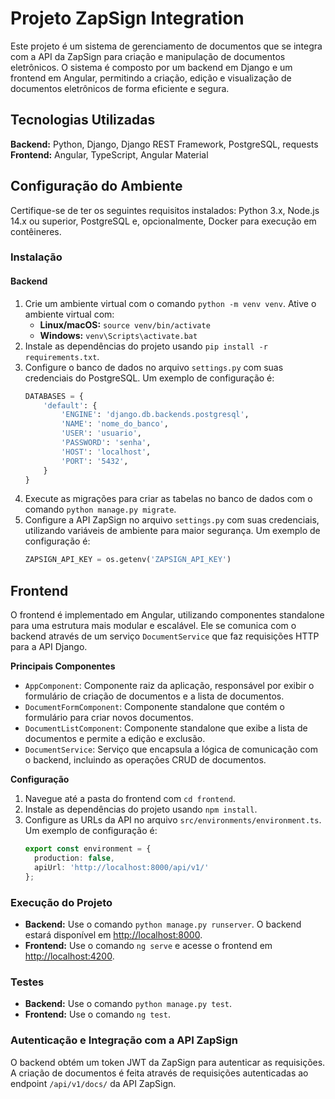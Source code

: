 # Projeto ZapSign Integration

Este projeto é um sistema de gerenciamento de documentos que se integra com a API da ZapSign para criação e manipulação de documentos eletrônicos. O sistema é composto por um backend em Django e um frontend em Angular, permitindo a criação, edição e visualização de documentos eletrônicos de forma eficiente e segura.

## Tecnologias Utilizadas

**Backend:** Python, Django, Django REST Framework, PostgreSQL, requests  
**Frontend:** Angular, TypeScript, Angular Material

## Configuração do Ambiente

Certifique-se de ter os seguintes requisitos instalados: Python 3.x, Node.js 14.x ou superior, PostgreSQL e, opcionalmente, Docker para execução em contêineres.

### Instalação

#### Backend

1. Crie um ambiente virtual com o comando `python -m venv venv`. Ative o ambiente virtual com:
   - **Linux/macOS:** `source venv/bin/activate`
   - **Windows:** `venv\Scripts\activate.bat`
2. Instale as dependências do projeto usando `pip install -r requirements.txt`.
3. Configure o banco de dados no arquivo `settings.py` com suas credenciais do PostgreSQL. Um exemplo de configuração é:
   ```python
   DATABASES = {
       'default': {
           'ENGINE': 'django.db.backends.postgresql',
           'NAME': 'nome_do_banco',
           'USER': 'usuario',
           'PASSWORD': 'senha',
           'HOST': 'localhost',
           'PORT': '5432',
       }
   }
   ```
4. Execute as migrações para criar as tabelas no banco de dados com o comando `python manage.py migrate`.
5. Configure a API ZapSign no arquivo `settings.py` com suas credenciais, utilizando variáveis de ambiente para maior segurança. Um exemplo de configuração é:
   ```python
   ZAPSIGN_API_KEY = os.getenv('ZAPSIGN_API_KEY')
   ```

## Frontend

O frontend é implementado em Angular, utilizando componentes standalone para uma estrutura mais modular e escalável. Ele se comunica com o backend através de um serviço `DocumentService` que faz requisições HTTP para a API Django.

**Principais Componentes**

* `AppComponent`: Componente raiz da aplicação, responsável por exibir o formulário de criação de documentos e a lista de documentos.
* `DocumentFormComponent`: Componente standalone que contém o formulário para criar novos documentos.
* `DocumentListComponent`: Componente standalone que exibe a lista de documentos e permite a edição e exclusão.
* `DocumentService`: Serviço que encapsula a lógica de comunicação com o backend, incluindo as operações CRUD de documentos.

**Configuração**

1. Navegue até a pasta do frontend com `cd frontend`.
2. Instale as dependências do projeto usando `npm install`.
3. Configure as URLs da API no arquivo `src/environments/environment.ts`. Um exemplo de configuração é:
   ```typescript
   export const environment = {
     production: false,
     apiUrl: 'http://localhost:8000/api/v1/'
   };
   ```

### Execução do Projeto

- **Backend:** Use o comando `python manage.py runserver`. O backend estará disponível em [http://localhost:8000](http://localhost:8000).
- **Frontend:** Use o comando `ng serve` e acesse o frontend em [http://localhost:4200](http://localhost:4200).

### Testes

- **Backend:** Use o comando `python manage.py test`.
- **Frontend:** Use o comando `ng test`.

### Autenticação e Integração com a API ZapSign

O backend obtém um token JWT da ZapSign para autenticar as requisições. A criação de documentos é feita através de requisições autenticadas ao endpoint `/api/v1/docs/` da API ZapSign.

